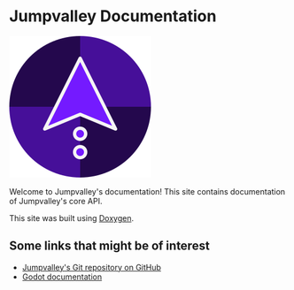 # Jumpvalley Documentation

![Jumpvalley's logo. The logo contains two circles and an arrow pointing upward.](assets/app_icon_round_256px.png)

Welcome to Jumpvalley's documentation! This site contains documentation of Jumpvalley's core API.

This site was built using [Doxygen](https://www.doxygen.nl/).

## Some links that might be of interest

- [Jumpvalley's Git repository on GitHub](https://github.com/UTheCat/jumpvalley)
- [Godot documentation](https://docs.godotengine.org/en/stable/)
